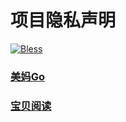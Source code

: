 # 项目隐私声明
[![Bless](https://cdn.rawgit.com/LunaGao/BlessYourCodeTag/master/tags/ramen.svg)](http://lunagao.github.io/BlessYourCodeTag/)

### [美妈Go](http://lunagao.github.io/PrivacyStatementHtml/meimago.html)

### [宝贝阅读](http://lunagao.github.io/PrivacyStatementHtml/babybooklist.html)
